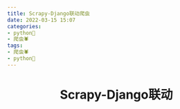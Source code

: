```yaml
---
title: Scrapy-Django联动爬虫
date: 2022-03-15 15:07
categories:
- python🐍
- 爬虫🕷
tags:
- 爬虫🕷
- python🐍
---
```


<!-- more -->

<div align="center"><h1><strong> Scrapy-Django联动</strong></h1></div>


